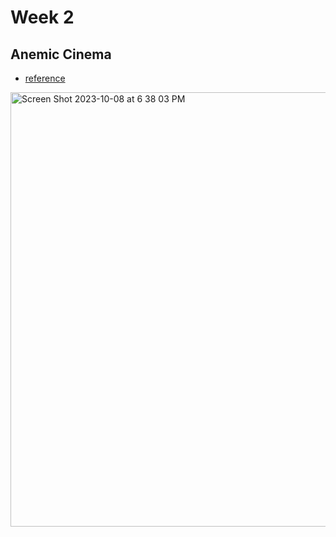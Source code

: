 # Week 2

## Anemic Cinema 

- [reference](https://www.youtube.com/watch?v=dXINTf8kXCc&t=364s&ab_channel=GBMChannelTV)

<img width="695" alt="Screen Shot 2023-10-08 at 6 38 03 PM" src="https://github.com/nworb999/ucsb-mat/assets/20407156/1bd0c122-ff3a-4c50-a210-c6cc9ba8389f">
